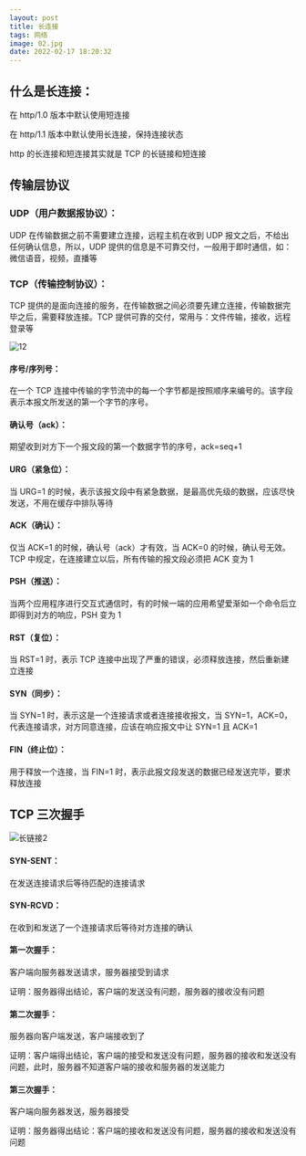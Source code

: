 ```yaml
---
layout: post
title: 长连接
tags: 网络
image: 02.jpg
date: 2022-02-17 18:20:32
---
```


## 什么是长连接：

在 http/1.0 版本中默认使用短连接

在 http/1.1 版本中默认使用长连接，保持连接状态

http 的长连接和短连接其实就是 TCP 的长链接和短连接

## 传输层协议

### UDP（用户数据报协议）：

UDP 在传输数据之前不需要建立连接，远程主机在收到 UDP 报文之后，不给出任何确认信息，所以，UDP 提供的信息是不可靠交付，一般用于即时通信，如：微信语音，视频，直播等

### TCP（传输控制协议）：

TCP 提供的是面向连接的服务，在传输数据之间必须要先建立连接，传输数据完毕之后，需要释放连接。TCP 提供可靠的交付，常用与：文件传输，接收，远程登录等

![12]({{site.baseurl}}/img/长连接1.png)

#### 序号/序列号：

在一个 TCP 连接中传输的字节流中的每一个字节都是按照顺序来编号的。该字段表示本报文所发送的第一个字节的序号。

#### 确认号（ack）：

期望收到对方下一个报文段的第一个数据字节的序号，ack=seq+1

#### URG（紧急位）：

当 URG=1 的时候，表示该报文段中有紧急数据，是最高优先级的数据，应该尽快发送，不用在缓存中排队等待

#### ACK（确认）：

仅当 ACK=1 的时候，确认号（ack）才有效，当 ACK=0 的时候，确认号无效。TCP 中规定，在连接建立以后，所有传输的报文段必须把 ACK 变为 1

#### PSH（推送）：

当两个应用程序进行交互式通信时，有的时候一端的应用希望爱渐如一个命令后立即得到对方的响应，PSH 变为 1

#### RST（复位）：

当 RST=1 时，表示 TCP 连接中出现了严重的错误，必须释放连接，然后重新建立连接

#### SYN（同步）：

当 SYN=1 时，表示这是一个连接请求或者连接接收报文，当 SYN=1，ACK=0，代表连接请求，对方同意连接，应该在响应报文中让 SYN=1 且 ACK=1

#### FIN（终止位）：

用于释放一个连接，当 FIN=1 时，表示此报文段发送的数据已经发送完毕，要求释放连接

## TCP 三次握手

![长链接2]({{site.baseurl}}/img/长连接2.png)

#### SYN-SENT：

在发送连接请求后等待匹配的连接请求

#### SYN-RCVD：

在收到和发送了一个连接请求后等待对方连接的确认

#### 第一次握手：

客户端向服务器发送请求，服务器接受到请求

证明：服务器得出结论，客户端的发送没有问题，服务器的接收没有问题

#### 第二次握手：

服务器向客户端发送，客户端接收到了

证明：客户端得出结论，客户端的接受和发送没有问题，服务器的接收和发送没有问题，此时，服务器不知道客户端的接收和服务器的发送能力

#### 第三次握手：

客户端向服务器发送，服务器接受

证明：服务器得出结论：客户端的接收和发送没有问题，服务器的接收和发送没有问题
